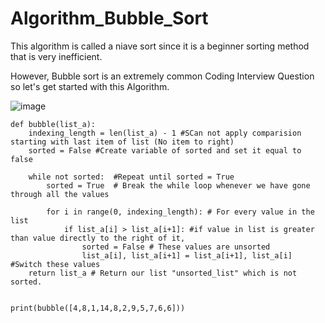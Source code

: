 # Algorithm_Bubble_Sort

This algorithm is called a niave sort since it is a beginner sorting method that is very inefficient. 

However, Bubble sort is an extremely common Coding Interview Question so let's get started with this Algorithm.

![image](https://user-images.githubusercontent.com/66803124/118488287-70fcca80-b6d0-11eb-98d0-7907e62c959c.png)

```
def bubble(list_a):
    indexing_length = len(list_a) - 1 #SCan not apply comparision starting with last item of list (No item to right)
    sorted = False #Create variable of sorted and set it equal to false

    while not sorted:  #Repeat until sorted = True
        sorted = True  # Break the while loop whenever we have gone through all the values

        for i in range(0, indexing_length): # For every value in the list
            if list_a[i] > list_a[i+1]: #if value in list is greater than value directly to the right of it,
                sorted = False # These values are unsorted
                list_a[i], list_a[i+1] = list_a[i+1], list_a[i] #Switch these values
    return list_a # Return our list "unsorted_list" which is not sorted.


print(bubble([4,8,1,14,8,2,9,5,7,6,6]))
```

